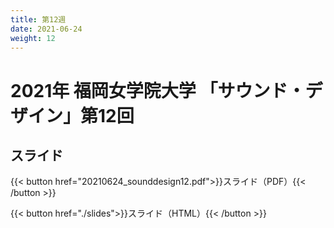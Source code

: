 ```yaml
---
title: 第12週
date: 2021-06-24
weight: 12
---
```



# 2021年 福岡女学院大学 「サウンド・デザイン」第12回

## スライド


{{< button href="20210624_sounddesign12.pdf">}}スライド（PDF）{{< /button >}}

{{< button href="./slides">}}スライド（HTML）{{< /button >}}


